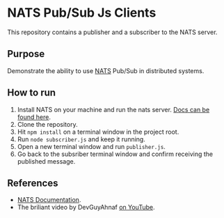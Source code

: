 # NATS Pub/Sub Js Clients
This repository contains a publisher and a subscriber to the NATS server.

## Purpose
Demonstrate the ability to use [NATS](https://nats.io/) Pub/Sub in distributed systems.

## How to run
1. Install NATS on your machine and run the nats server. [Docs can be found here](https://docs.nats.io/running-a-nats-service/introduction/installation).
2. Clone the repository.
3. Hit `npm install` on a terminal window in the project root.
4. Run `node subscriber.js` and keep it running.
5. Open a new terminal window and run `publisher.js`.
6. Go back to the subsriber terminal window and confirm receiving the published message.

## References
- [NATS Documentation](https://docs.nats.io/nats-concepts/subjects).
- The briliant video by DevGuyAhnaf [on YouTube](https://www.youtube.com/watch?v=FugnvZs012Y).